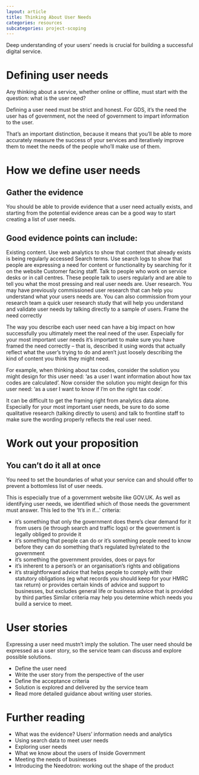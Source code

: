 ```yaml
---
layout: article
title: Thinking About User Needs
categories: resources
subcategories: project-scoping
---
```


Deep understanding of your users’ needs is crucial for building a successful digital service.

# Defining user needs
Any thinking about a service, whether online or offline, must start with the question: what is the user need?

Defining a user need must be strict and honest. For GDS, it’s the need the user has of government, not the need of government to impart information to the user.

That’s an important distinction, because it means that you’ll be able to more accurately measure the success of your services and iteratively improve them to meet the needs of the people who’ll make use of them.

# How we define user needs

## Gather the evidence

You should be able to provide evidence that a user need actually exists, and starting from the potential evidence areas can be a good way to start creating a list of user needs.

## Good evidence points can include:

Existing content. Use web analytics to show that content that already exists is being regularly accessed
Search terms. Use search logs to show that people are expressing a need for content or functionality by searching for it on the website
Customer facing staff. Talk to people who work on service desks or in call centres. These people talk to users regularly and are able to tell you what the most pressing and real user needs are.
User research. You may have previously commissioned user research that can help you understand what your users needs are. You can also commission from your research team a quick user research study that will help you understand and validate user needs by talking directly to a sample of users.
Frame the need correctly

The way you describe each user need can have a big impact on how successfully you ultimately meet the real need of the user. Especially for your most important user needs it’s important to make sure you have framed the need correctly – that is, described it using words that actually reflect what the user’s trying to do and aren’t just loosely describing the kind of content you think they might need.

For example, when thinking about tax codes, consider the solution you might design for this user need: ‘as a user I want information about how tax codes are calculated’. Now consider the solution you might design for this user need: ‘as a user I want to know if I’m on the right tax code’.

It can be difficult to get the framing right from analytics data alone. Especially for your most important user needs, be sure to do some qualitative research (talking directly to users) and talk to frontline staff to make sure the wording properly reflects the real user need.

# Work out your proposition

## You can’t do it all at once

You need to set the boundaries of what your service can and should offer to prevent a bottomless list of user needs.

This is especially true of a government website like GOV.UK. As well as identifying user needs, we identified which of those needs the government must answer. This led to the ‘It’s in if…’ criteria:

- it’s something that only the government does
there’s clear demand for it from users (ie through search and traffic logs) or the government is legally obliged to provide it
- it’s something that people can do or it’s something people need to know before they can do something that’s regulated by/related to the government
- it’s something the government provides, does or pays for
- it’s inherent to a person’s or an organisation’s rights and obligations
- it’s straightforward advice that helps people to comply with their statutory obligations (eg what records you should keep for your HMRC tax return) or provides certain kinds of advice and support to businesses, but excludes general life or business advice that is provided by third parties
Similar criteria may help you determine which needs you build a service to meet.

# User stories

Expressing a user need mustn’t imply the solution. The user need should be expressed as a user story, so the service team can discuss and explore possible solutions.

- Define the user need
- Write the user story from the perspective of the user
- Define the acceptance criteria
- Solution is explored and delivered by the service team
- Read more detailed guidance about writing user stories.

# Further reading

- What was the evidence? Users’ information needs and analytics
- Using search data to meet user needs
- Exploring user needs
- What we know about the users of Inside Government
- Meeting the needs of businesses
- Introducing the Needotron: working out the shape of the product